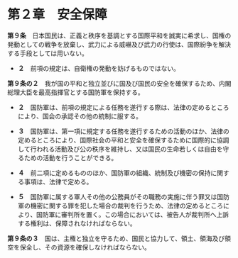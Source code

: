 第２章　安全保障
==================


__第９条__　日本国民は、正義と秩序を基調とする国際平和を誠実に希求し、国権の発動としての戦争を放棄し、武力による威嚇及び武力の行使は、国際紛争を解決する手段としては用いない。

* __２__　前項の規定は、自衛権の発動を妨げるものではない。


__第９条の２__　我が国の平和と独立並びに国及び国民の安全を確保するため、内閣総理大臣を最高指揮官とする国防軍を保持する。

* __２__　国防軍は、前項の規定による任務を遂行する際は、法律の定めるところにより、国会の承認その他の統制に服する。

* __３__　国防軍は、第一項に規定する任務を遂行するための活動のほか、法律の定めるところにより、国際社会の平和と安全を確保するために国際的に協調して行われる活動及び公の秩序を維持し、又は国民の生命若しくは自由を守るための活動を行うことができる。

* __４__　前二項に定めるもののほか、国防軍の組織、統制及び機密の保持に関する事項は、法律で定める。

* __５__　国防軍に属する軍人その他の公務員がその職務の実施に伴う罪又は国防軍の機密に関する罪を犯した場合の裁判を行うため、法律の定めるところにより、国防軍に審判所を置く。この場合においては、被告人が裁判所へ上訴する権利は、保障されなければならない。


__第９条の３__　国は、主権と独立を守るため、国民と協力して、領土、領海及び領空を保全し、その資源を確保しなければならない。
